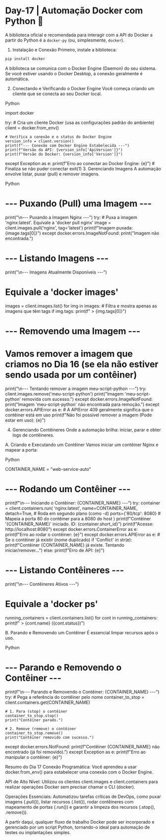 # Day-17 | Automação Docker com Python 🚀

A biblioteca oficial e recomendada para interagir com a API do Docker a partir do Python é a `docker-py` (ou, simplesmente, `docker`).

1. Instalação e Conexão
Primeiro, instale a biblioteca:

````Bash
pip install docker
````
A biblioteca se comunica com o Docker Engine (Daemon) do seu sistema. Se você estiver usando o Docker Desktop, a conexão geralmente é automática.

2. Conectando e Verificando o Docker Engine
Você começa criando um cliente que se conecta ao seu Docker local.

Python

import docker

try:
    # Cria um cliente Docker (usa as configurações padrão do ambiente)
    client = docker.from_env()
    
    # Verifica a conexão e o status do Docker Engine
    version_info = client.version()
    print(f"--- Conexão com Docker Engine Estabelecida ---")
    print(f"Versão da API: {version_info['ApiVersion']}")
    print(f"Versão do Docker: {version_info['Version']}")
    
except Exception as e:
    print(f"Erro ao conectar ao Docker Engine: {e}")
    # Finaliza se não puder conectar
    exit(1)
3. Gerenciando Imagens
A automação envolve listar, puxar (pull) e remover imagens.

Python

# --- Puxando (Pull) uma Imagem ---
print("\n--- Puxando a Imagem Nginx ---")
try:
    # Puxa a imagem 'nginx:latest'. Equivale a 'docker pull nginx'
    image = client.images.pull('nginx', tag='latest')
    print(f"Imagem puxada: {image.tags[0]}")
except docker.errors.ImageNotFound:
    print("Imagem não encontrada.")


# --- Listando Imagens ---
print("\n--- Imagens Atualmente Disponíveis ---")
# Equivale a 'docker images'
images = client.images.list()
for img in images:
    # Filtra e mostra apenas as imagens que têm tags
    if img.tags:
        print(f"  > {img.tags[0]}")
        
# --- Removendo uma Imagem ---
# Vamos remover a imagem que criamos no Dia 16 (se ela não estiver sendo usada por um contêiner)
print("\n--- Tentando remover a imagem meu-script-python ---")
try:
    client.images.remove('meu-script-python')
    print("Imagem 'meu-script-python' removida com sucesso.")
except docker.errors.ImageNotFound:
    print("Imagem 'meu-script-python' não encontrada para remoção.")
except docker.errors.APIError as e:
    # A APIError 409 geralmente significa que o contêiner está em uso
    print(f"Não foi possível remover a imagem (Pode estar em uso): {e}")

4. Gerenciando Contêineres
Onde a automação brilha: iniciar, parar e obter logs de contêineres.

A. Criando e Executando um Contêiner
Vamos iniciar um contêiner Nginx e mapear a porta:

Python

CONTAINER_NAME = "web-service-auto"

# --- Rodando um Contêiner ---
print(f"\n--- Iniciando o Contêiner: {CONTAINER_NAME} ---")
try:
    container = client.containers.run(
        'nginx:latest',
        name=CONTAINER_NAME,
        detach=True,       # Roda em segundo plano (como -d)
        ports={'80/tcp': 8080} # Mapeia a porta 80 do contêiner para a 8080 do host
    )
    print(f"Contêiner '{CONTAINER_NAME}' iniciado. ID: {container.short_id}")
    print(f"Acesse: http://localhost:8080")
except docker.errors.ContainerError as e:
    print(f"Erro ao rodar o contêiner: {e}")
except docker.errors.APIError as e:
    # Se o contêiner já existir (nome duplicado)
    if 'Conflict' in str(e):
        print(f"Contêiner {CONTAINER_NAME} já existe. Tentando iniciar/remover...")
    else:
        print(f"Erro de API: {e}")


# --- Listando Contêineres ---
print("\n--- Contêineres Ativos ---")
# Equivale a 'docker ps'
running_containers = client.containers.list()
for cont in running_containers:
    print(f"  > {cont.name} ({cont.status})")

B. Parando e Removendo um Contêiner
É essencial limpar recursos após o uso.

Python

# --- Parando e Removendo o Contêiner ---
print(f"\n--- Parando e Removendo o Contêiner: {CONTAINER_NAME} ---")
try:
    # Pega a referência do contêiner pelo nome
    container_to_stop = client.containers.get(CONTAINER_NAME) 
    
    # 1. Para (stop) o contêiner
    container_to_stop.stop()
    print("Contêiner parado.")
    
    # 2. Remove (remove) o contêiner
    container_to_stop.remove() 
    print("Contêiner removido com sucesso.")

except docker.errors.NotFound:
    print(f"Contêiner {CONTAINER_NAME} não encontrado (já foi removido).")
except Exception as e:
    print(f"Erro ao manipular o contêiner: {e}")

Resumo do Dia 17
Conexão Programática: Você aprendeu a usar docker.from_env() para estabelecer uma conexão com o Docker Engine.

API de Alto Nível: Utilizou os clientes client.images e client.containers para realizar operações Docker sem precisar chamar o CLI (docker).

Operações Essenciais: Automatizou tarefas críticas de DevOps, como puxar imagens (.pull()), listar recursos (.list()), rodar contêineres com mapeamento de portas (.run()) e garantir a limpeza dos recursos (.stop(), .remove()).

A partir daqui, qualquer fluxo de trabalho Docker pode ser incorporado e gerenciado por um script Python, tornando-o ideal para automação de testes ou implantações simples.
